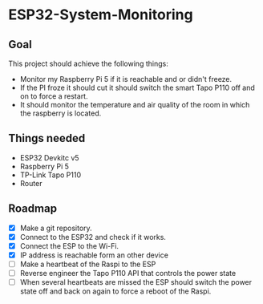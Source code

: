 # ESP32-System-Monitoring

## Goal

This project should achieve the following things:

- Monitor my Raspberry Pi 5 if it is reachable and or didn't freeze.
- If the PI froze it should cut it should switch the smart Tapo P110 off and on to force a restart.
- It should monitor the temperature and air quality of the room in which the raspberry is located.

## Things needed

- ESP32 Devkitc v5
- Raspberry Pi 5
- TP-Link Tapo P110
- Router

## Roadmap

- [x] Make a git repository.
- [x] Connect to the ESP32 and check if it works.
- [x] Connect the ESP to the Wi-Fi.
- [x] IP address is reachable form an other device
- [ ] Make a heartbeat of the Raspi to the ESP
- [ ] Reverse engineer the Tapo P110 API that controls the power state
- [ ] When several heartbeats are missed the ESP should switch the power state off and back on again to force a reboot of the Raspi.
